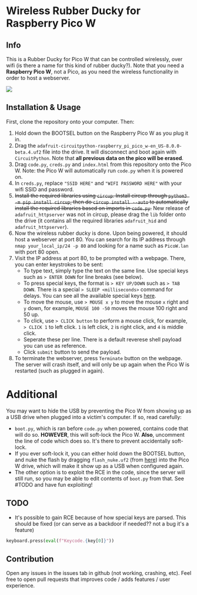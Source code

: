 # Wireless Rubber Ducky for Raspberry Pico W

## Info

This is a Rubber Ducky for Pico W that can be controlled wirelessly, over wifi (is there a name for this kind of rubber ducky?). Note that you need a **Raspberry Pico W**, not a Pico, as you need the wireless functionality in order to host a webserver.

![](https://i.imgur.com/ecBBiUv.png)

## Installation & Usage
First, clone the repository onto your computer. Then:
1. Hold down the BOOTSEL button on the Raspberry Pico W as you plug it in.
2. Drag the `adafruit-circuitpython-raspberry_pi_pico_w-en_US-8.0.0-beta.4.uf2` file into the drive. It will disconnect and boot again with `CircuitPython`. Note that **all previous data on the pico will be erased**.
3. Drag `code.py`, `creds.py` and `index.html` from this repository onto the Pico W. Note: the Pico W will automatically run `code.py` when it is powered on.
4. In `creds.py`, replace `"SSID HERE"` and `"WIFI PASSWORD HERE"` with your wifi SSID and password.
5. ~~Install the required libraries using `circup`. Install circup through `pythom3 -m pip install circup`, then do `circup install --auto` to automatically install the required libraries based on imports in `code.py`.~~ New release of `adafruit_httpserver` was not in circup, please drag the `lib` folder onto the drive (it contains all the required libraries `adafruit_hid` and `adafruit_httpserver`).
6. Now the wireless rubber ducky is done. Upon being powered, it should host a webserver at port 80. You can search for its IP address through `nmap your_local_ip/24 -p 80` and looking for a name such as `PicoW.lan` with port 80 open.
7. Visit the IP address at port 80, to be prompted with a webpage. There, you can enter keystrokes to be sent:
    - To type text, simply type the text on the same line. Use special keys such as `> ENTER DOWN` for line breaks (see below).
    - To press special keys, the format is `> KEY UP/DOWN` such as `> TAB DOWN`. There is a special `> SLEEP <milliseconds>` command for delays. You can see all the available special keys [here](https://docs.circuitpython.org/projects/hid/en/latest/_modules/adafruit_hid/keycode.html).
    - To move the mouse, use `> MOUSE x y` to move the mouse `x` right and `y` down, for example, `MOUSE 100 -50` moves the mouse 100 right and 50 up.
    - To click, use `> CLICK button` to perform a mouse click, for example, `> CLICK 1` to left click. `1` is left click, `2` is right click, and `4` is middle click.
    - Seperate these per line. There is a default reverese shell payload you can use as reference.
    - Click `submit` button to send the payload.
8. To terminate the webserver, press `Terminate` button on the webpage. The server will crash itself, and will only be up again when the Pico W is restarted (such as plugged in again).

# Additional

You may want to hide the USB by preventing the Pico W from showing up as a USB drive when plugged into a victim's computer. If so, read carefully:
- `boot.py`, which is ran before `code.py` when powered, contains code that will do so. **HOWEVER**, this will soft-lock the Pico W. **Also**, uncomment the line of code which does so. It's there to prevent accidentally soft-lock.
- If you ever soft-lock it, you can either hold down the BOOTSEL button, and nuke the flash by dragging `flash_nuke.uf2` (from [here](https://learn.adafruit.com/getting-started-with-raspberry-pi-pico-circuitpython/circuitpython)) into the Pico W drive, which will make it show up as a USB when configured again.
- The other option is to exploit the RCE in the code, since the server will still run, so you may be able to edit contents of `boot.py` from that. See #TODO and have fun exploiting!

## TODO

- It's possible to gain RCE because of how special keys are parsed. This should be fixed (or can serve as a backdoor if needed?? not a bug it's a feature)
```py
keyboard.press(eval(f"Keycode.{key[0]}"))
```

## Contribution

Open any issues in the issues tab in github (not working, crashing, etc).
Feel free to open pull requests that improves code / adds features / user experience.
